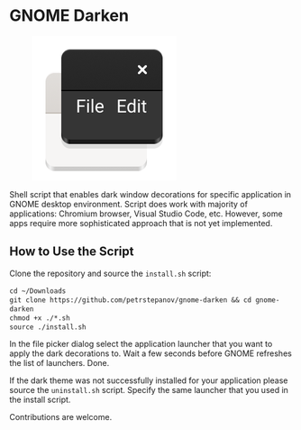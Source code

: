 # GNOME Darken

<figure>
  <img src="https://raw.githubusercontent.com/petrstepanov/gnome-darken/main/resources/gnome-darken.png" alt="Gnome Darken Icon" />
</figure>

Shell script that enables dark window decorations for specific application in GNOME desktop environment. Script does work with majority of applications: Chromium browser, Visual Studio Code, etc. However, some apps require more sophisticated approach that is not yet implemented.

## How to Use the Script

Clone the repository and source the `install.sh` script:
```
cd ~/Downloads
git clone https://github.com/petrstepanov/gnome-darken && cd gnome-darken
chmod +x ./*.sh
source ./install.sh
```

In the file picker dialog select the application launcher that you want to apply the dark decorations to. Wait a few seconds before GNOME refreshes the list of launchers. Done.

If the dark theme was not successfully installed for your application please source the `uninstall.sh` script. Specify the same launcher that you used in the install script.

Contributions are welcome.
